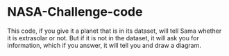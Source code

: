 # NASA-Challenge-code
This code, if you give it a planet that is in its dataset, will tell Sama whether it is extrasolar or not. But if it is not in the dataset, it will ask you for information, which if you answer, it will tell you and draw a diagram.
